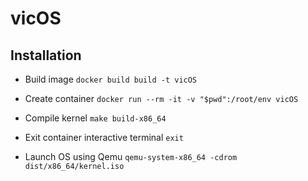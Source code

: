 # vicOS

## Installation

* Build image
`docker build build -t vicOS`

* Create container
`docker run --rm -it -v "$pwd":/root/env vicOS`

* Compile kernel
`make build-x86_64`

* Exit container interactive terminal 
`exit`

* Launch OS using Qemu
`qemu-system-x86_64 -cdrom dist/x86_64/kernel.iso`

